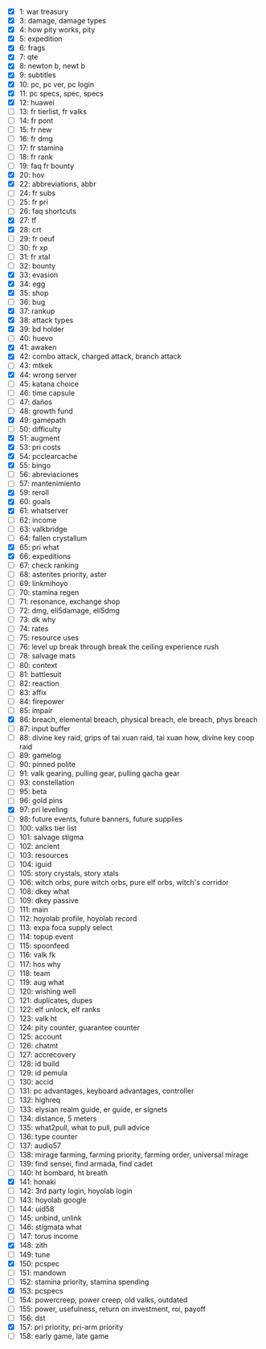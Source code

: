 - [x]   1: war treasury
- [x]   3: damage, damage types
- [x]   4: how pity works, pity
- [x]   5: expedition
- [x]   6: frags
- [x]   7: qte
- [x]   8: newton b, newt b
- [x]   9: subtitles
- [x]  10: pc, pc ver, pc login
- [x]  11: pc specs, spec, specs
- [x]  12: huawei
- [ ]  13: fr tierlist, fr valks
- [ ]  14: fr pont
- [ ]  15: fr new
- [ ]  16: fr dmg
- [ ]  17: fr stamina
- [ ]  18: fr rank
- [ ]  19: faq fr bounty
- [x]  20: hov
- [x]  22: abbreviations, abbr
- [ ]  24: fr subs
- [ ]  25: fr pri
- [ ]  26: faq shortcuts
- [x]  27: tf
- [x]  28: crt
- [ ]  29: fr oeuf
- [ ]  30: fr xp
- [ ]  31: fr xtal
- [ ]  32: bounty
- [x]  33: evasion
- [x]  34: egg
- [x]  35: shop
- [ ]  36: bug
- [x]  37: rankup
- [x]  38: attack types
- [x]  39: bd holder
- [ ]  40: huevo
- [x]  41: awaken
- [x]  42: combo attack, charged attack, branch attack
- [ ]  43: mtkek
- [x]  44: wrong server
- [ ]  45: katana choice
- [ ]  46: time capsule
- [ ]  47: daños
- [ ]  48: growth fund
- [x]  49: gamepath
- [ ]  50: difficulty
- [x]  51: augment
- [x]  53: pri costs
- [x]  54: pcclearcache
- [x]  55: bingo
- [ ]  56: abreviaciones
- [ ]  57: mantenimiento
- [x]  59: reroll
- [x]  60: goals
- [x]  61: whatserver
- [ ]  62: income
- [ ]  63: valkbridge
- [ ]  64: fallen crystallum
- [x]  65: pri what
- [x]  66: expeditions
- [ ]  67: check ranking
- [ ]  68: asterites priority, aster
- [ ]  69: linkmihoyo
- [ ]  70: stamina regen
- [ ]  71: resonance, exchange shop
- [ ]  72: dmg, eli5damage, eli5dmg
- [ ]  73: dk why
- [ ]  74: rates
- [ ]  75: resource uses
- [ ]  76: level up break through break the ceiling experience rush
- [ ]  78: salvage mats
- [ ]  80: context
- [ ]  81: battlesuit
- [ ]  82: reaction
- [ ]  83: affix
- [ ]  84: firepower
- [ ]  85: impair
- [x]  86: breach, elemental breach, physical breach, ele breach, phys breach
- [ ]  87: input buffer
- [ ]  88: divine key raid, grips of tai xuan raid, tai xuan how, divine key coop raid
- [ ]  89: gamelog
- [ ]  90: pinned polite
- [ ]  91: valk gearing, pulling gear, pulling gacha gear
- [ ]  93: constellation
- [ ]  95: beta
- [ ]  96: gold pins
- [x]  97: pri leveling
- [ ]  98: future events, future banners, future supplies
- [ ] 100: valks tier list
- [ ] 101: salvage stigma
- [ ] 102: ancient
- [ ] 103: resources
- [ ] 104: iguid
- [ ] 105: story crystals, story xtals
- [ ] 106: witch orbs, pure witch orbs, pure elf orbs, witch's corridor
- [ ] 108: dkey what
- [ ] 109: dkey passive
- [ ] 111: main
- [ ] 112: hoyolab profile, hoyolab record
- [ ] 113: expa foca supply select
- [ ] 114: topup event
- [ ] 115: spoonfeed
- [ ] 116: valk fk
- [ ] 117: hos why
- [ ] 118: team
- [ ] 119: aug what
- [ ] 120: wishing well
- [ ] 121: duplicates, dupes
- [ ] 122: elf unlock, elf ranks
- [ ] 123: valk ht
- [ ] 124: pity counter, guarantee counter
- [ ] 125: account
- [ ] 126: chatmt
- [ ] 127: accrecovery
- [ ] 128: id build
- [ ] 129: id pemula
- [ ] 130: accid
- [ ] 131: pc advantages, keyboard advantages, controller
- [ ] 132: highreq
- [ ] 133: elysian realm guide, er guide, er signets
- [ ] 134: distance, 5 meters
- [ ] 135: what2pull, what to pull, pull advice
- [ ] 136: type counter
- [ ] 137: audio57
- [ ] 138: mirage farming, farming priority, farming order, universal mirage
- [ ] 139: find sensei, find armada, find cadet
- [ ] 140: ht bombard, ht breath
- [x] 141: honaki
- [ ] 142: 3rd party login, hoyolab login
- [ ] 143: hoyolab google
- [ ] 144: uid58
- [ ] 145: unbind, unlink
- [ ] 146: stigmata what
- [ ] 147: torus income
- [x] 148: zith
- [ ] 149: tune
- [x] 150: pcspec
- [ ] 151: mandown
- [ ] 152: stamina priority, stamina spending
- [x] 153: pcspecs
- [ ] 154: powercreep, power creep, old valks, outdated
- [ ] 155: power, usefulness, return on investment, roi, payoff
- [ ] 156: dst
- [x] 157: pri priority, pri-arm priority
- [ ] 158: early game, late game